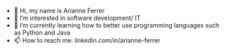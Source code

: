 - 👋 Hi, my name is Arianne Ferrer
- 👀 I’m interested in software development/ IT
- 🌱 I’m currently learning how to better use programming languages such as Python and Java
- 📫 How to reach me: linkedin.com/in/arianne-ferrer

<!---
Ferr-Ari/Hello is a ✨ special ✨ repository because its `README.md` (this file) appears on your GitHub profile.
You can click the Preview link to take a look at your changes.
--->
